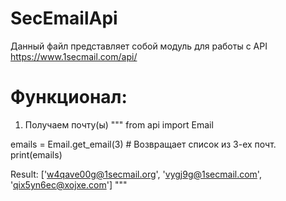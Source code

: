 # SecEmailApi

Данный файл представляет собой модуль для работы c API https://www.1secmail.com/api/

# Функционал:
  
1. Получаем почту(ы)
"""
from api import Email

emails = Email.get_email(3) # Возвращает список из 3-ех почт.
print(emails)

Result: ['w4qave00g@1secmail.org', 'vygj9g@1secmail.com', 'qix5yn6ec@xojxe.com']
"""
